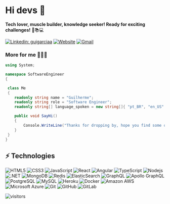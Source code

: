 

# Hi devs 👋

**Tech lover, muscle builder, knowledge seeker! Ready for exciting challenges!** 💪📚💻

[![Linkedin: guigarciaa](https://img.shields.io/badge/-Profile-blue?style=flat-square&logo=Linkedin&logoColor=white&link=https://www.linkedin.com/in/guigarciaa/)](https://www.linkedin.com/in/guigarciaa/)
[![Website](https://img.shields.io/badge/Website-46a2f1.svg?&style=flat-square&logo=Google-Chrome&logoColor=white&link=https://guigarciaa.github.io/)](https://guigarciaa.github.io/)
[![Gmail](https://img.shields.io/badge/-Email-c14438?style=flat-square&logo=Gmail&logoColor=white&link=mailto:iamguigarcia@gmail.com)](mailto:iamguigarcia@gmail.com)



### More for me 👨🏻‍💻
```c#
using System;

namespace SoftwareEngineer
{

 class Me
 {
    readonly string name = "Guilherme";
    readonly string role = "Software Engineer";
    readonly string[] language_spoken = new string[]{ "pt_BR", "en_US" }

    public void SayHi()
    {
        Console.WriteLine("Thanks for dropping by, hope you find some of my work interesting.");
    }
 }
}
```

## ⚡ Technologies

![HTML5](https://img.shields.io/badge/-HTML5-E34F26?style=flat-square&logo=html5&logoColor=white)
![CSS3](https://img.shields.io/badge/-CSS3-1572B6?style=flat-square&logo=css3)
![JavaScript](https://img.shields.io/badge/-JavaScript-black?style=flat-square&logo=javascript)
![React](https://img.shields.io/badge/-Angular-black?style=flat-square&logo=Angular)
![Angular](https://img.shields.io/badge/-React-black?style=flat-square&logo=react)
![TypeScript](https://img.shields.io/badge/-TypeScript-007ACC?style=flat-square&logo=typescript)
![Nodejs](https://img.shields.io/badge/-Nodejs-black?style=flat-square&logo=Node.js)
![.NET](https://img.shields.io/badge/-Dotnet-black?style=flat-square&logo=Dotnet)
![MongoDB](https://img.shields.io/badge/-MongoDB-black?style=flat-square&logo=mongodb)
![Redis](https://img.shields.io/badge/-Redis-black?style=flat-square&logo=Redis)
![ElasticSearch](https://img.shields.io/badge/-ElasticSearch-005571?style=flat-square&logo=elasticsearch)
![GraphQL](https://img.shields.io/badge/-GraphQL-E10098?style=flat-square&logo=graphql)
![Apollo GraphQL](https://img.shields.io/badge/-Apollo%20GraphQL-311C87?style=flat-square&logo=apollo-graphql)
![PostgreSQL](https://img.shields.io/badge/-PostgreSQL-336791?style=flat-square&logo=postgresql)
![MySQL](https://img.shields.io/badge/-MySQL-black?style=flat-square&logo=mysql)
![Heroku](https://img.shields.io/badge/-Heroku-430098?style=flat-square&logo=heroku)
![Docker](https://img.shields.io/badge/-Docker-black?style=flat-square&logo=docker)
![Amazon AWS](https://img.shields.io/badge/Amazon%20AWS-232F3E?style=flat-square&logo=amazon-aws)
![Microsoft Azure](https://img.shields.io/badge/Microsoft%20Azure-232F7E?style=flat-square&logo=microsoft-azure)
![Git](https://img.shields.io/badge/-Git-black?style=flat-square&logo=git)
![GitHub](https://img.shields.io/badge/-GitHub-181717?style=flat-square&logo=github)
![GitLab](https://img.shields.io/badge/-GitLab-FCA121?style=flat-square&logo=gitlab)


![visitors](https://visitor-badge.laobi.icu/badge?page_id=guigarciaa.guigarciaa)
